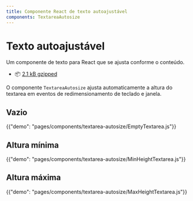 ```yaml
---
title: Componente React de texto autoajustável
components: TextareaAutosize
---
```


# Texto autoajustável

<p class="description">Um componente de texto para React que se ajusta conforme o conteúdo.</p>

- 📦 [2.1 kB gzipped](/size-snapshot)

O componente `TextareaAutosize` ajusta automaticamente a altura do textarea em eventos de redimensionamento de teclado e janela.

## Vazio

{{"demo": "pages/components/textarea-autosize/EmptyTextarea.js"}}

## Altura mínima

{{"demo": "pages/components/textarea-autosize/MinHeightTextarea.js"}}

## Altura máxima

{{"demo": "pages/components/textarea-autosize/MaxHeightTextarea.js"}}